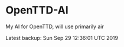 # OpenTTD-AI
My AI for OpenTTD, will use primarily air

Latest backup: Sun Sep 29 12:36:01 UTC 2019
